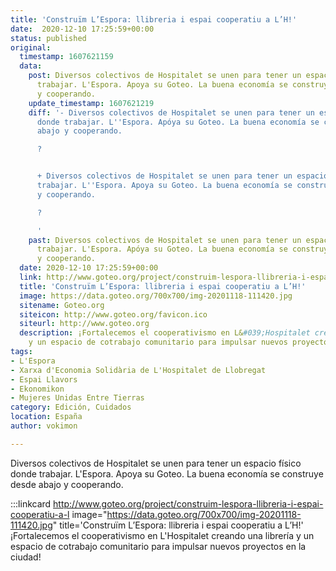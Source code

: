 ```yaml
---
title: 'Construïm L’Espora: llibreria i espai cooperatiu a L’H!'
date:  2020-12-10 17:25:59+00:00
status: published
original:
  timestamp: 1607621159
  data:
    post: Diversos colectivos de Hospitalet se unen para tener un espacio físico donde
      trabajar. L'Espora. Apoya su Goteo. La buena economía se construye desde abajo
      y cooperando.
    update_timestamp: 1607621219
    diff: '- Diversos colectivos de Hospitalet se unen para tener un espacio físico
      donde trabajar. L''Espora. Apóya su Goteo. La buena economía se construye desde
      abajo y cooperando.

      ?                                                                                                    ^


      + Diversos colectivos de Hospitalet se unen para tener un espacio físico donde
      trabajar. L''Espora. Apoya su Goteo. La buena economía se construye desde abajo
      y cooperando.

      ?                                                                                                    ^

      '
    past: Diversos colectivos de Hospitalet se unen para tener un espacio físico donde
      trabajar. L'Espora. Apóya su Goteo. La buena economía se construye desde abajo
      y cooperando.
  date: 2020-12-10 17:25:59+00:00
  link: http://www.goteo.org/project/construim-lespora-llibreria-i-espai-cooperatiu-a-l
  title: 'Construïm L’Espora: llibreria i espai cooperatiu a L’H!'
  image: https://data.goteo.org/700x700/img-20201118-111420.jpg
  sitename: Goteo.org
  siteicon: http://www.goteo.org/favicon.ico
  siteurl: http://www.goteo.org
  description: ¡Fortalecemos el cooperativismo en L&#039;Hospitalet creando una librería
    y un espacio de cotrabajo comunitario para impulsar nuevos proyectos en la ciudad!
tags:
- L'Espora
- Xarxa d'Economia Solidària de L'Hospitalet de Llobregat
- Espai Llavors
- Ekonomikon
- Mujeres Unidas Entre Tierras
category: Edición, Cuidados
location: España
author: vokimon

---
```

Diversos colectivos de Hospitalet se unen para tener un espacio físico donde trabajar. L'Espora. Apoya su Goteo. La buena economía se construye desde abajo y cooperando.

:::linkcard http://www.goteo.org/project/construim-lespora-llibreria-i-espai-cooperatiu-a-l image="https://data.goteo.org/700x700/img-20201118-111420.jpg" title='Construïm L’Espora: llibreria i espai cooperatiu a L’H!'
    ¡Fortalecemos el cooperativismo en L&#039;Hospitalet creando una librería y un espacio de cotrabajo comunitario para impulsar nuevos proyectos en la ciudad!

